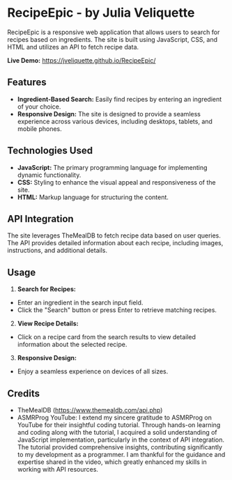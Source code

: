 # RecipeEpic - by Julia Veliquette
RecipeEpic is a responsive web application that allows users to search for recipes based on ingredients. The site is built using JavaScript, CSS, and HTML and utilizes an API to fetch recipe data.

**Live Demo:** https://jveliquette.github.io/RecipeEpic/

## Features
- **Ingredient-Based Search:** Easily find recipes by entering an ingredient of your choice.
- **Responsive Design:** The site is designed to provide a seamless experience across various devices, including desktops, tablets, and mobile phones.

## Technologies Used
- **JavaScript:** The primary programming language for implementing dynamic functionality.
- **CSS:** Styling to enhance the visual appeal and responsiveness of the site.
- **HTML:** Markup language for structuring the content.

## API Integration
The site leverages TheMealDB to fetch recipe data based on user queries. The API provides detailed information about each recipe, including images, instructions, and additional details.

## Usage
1. **Search for Recipes:**
- Enter an ingredient in the search input field.
- Click the "Search" button or press Enter to retrieve matching recipes.
2. **View Recipe Details:**
- Click on a recipe card from the search results to view detailed information about the selected recipe.
3. **Responsive Design:**
- Enjoy a seamless experience on devices of all sizes.

## Credits
- TheMealDB (https://www.themealdb.com/api.php)
- ASMRProg YouTube:
I extend my sincere gratitude to ASMRProg on YouTube for their insightful coding tutorial. Through hands-on learning and coding along with the tutorial, I acquired a solid understanding of JavaScript implementation, particularly in the context of API integration. The tutorial provided comprehensive insights, contributing significantly to my development as a programmer. I am thankful for the guidance and expertise shared in the video, which greatly enhanced my skills in working with API resources.
